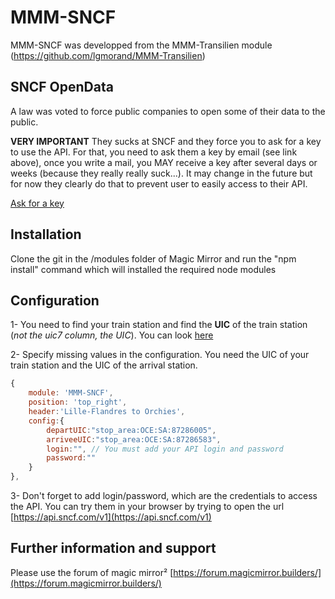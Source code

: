 # MMM-SNCF

MMM-SNCF was developped from the MMM-Transilien module (https://github.com/lgmorand/MMM-Transilien)

## SNCF OpenData

A law was voted to force public companies to open some of their data to the public.

**VERY IMPORTANT**
They sucks at SNCF and they force you to ask for a key to use the API. For that, you need to ask them a key by email (see link above), once you write a mail, you MAY receive a key after several days or weeks (because they really really suck...). It may change in the future but for now they clearly do that to prevent user to easily access to their API.

[Ask for a key](https://www.digital.sncf.com/startup/api)

## Installation

Clone the git in the /modules folder of Magic Mirror and run the "npm install" command which will installed the required node modules

## Configuration

1- You need to find your train station and find the **UIC** of the train station (*not the uic7 column, the UIC*). You can look [here](https://ressources.data.sncf.com/explore/dataset/referentiel-gares-voyageurs)

2- Specify missing values in the configuration. You need the UIC of your train station and the UIC of the arrival station.

```javascript
{
    module: 'MMM-SNCF',
    position: 'top_right',
    header:'Lille-Flandres to Orchies',
    config:{
        departUIC:"stop_area:OCE:SA:87286005",
        arriveeUIC:"stop_area:OCE:SA:87286583",
        login:"", // You must add your API login and password
        password:""
    }
},
```

3- Don't forget to add login/password, which are the credentials to access the API. You can try them in your browser by trying to open the url [https://api.sncf.com/v1](https://api.sncf.com/v1)



## Further information and support

Please use the forum of magic mirror² [https://forum.magicmirror.builders/](https://forum.magicmirror.builders/)
